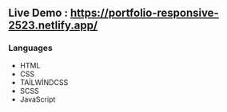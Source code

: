 
## Live Demo : https://portfolio-responsive-2523.netlify.app/



### Languages

- HTML
- CSS
- TAİLWİNDCSS
- SCSS
- JavaScript
  